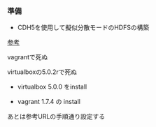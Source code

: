 ### 準備

+ CDH5を使用して擬似分散モードのHDFSの構築

[参考](http://www.task-notes.com/entry/20150608/1433732400)

vagrantで死ぬ

virtualboxの5.0.2rで死ぬ

+ virtualbox 5.0.0 をinstall

+ vagrant 1.7.4 の install

あとは参考URLの手順通り設定する
